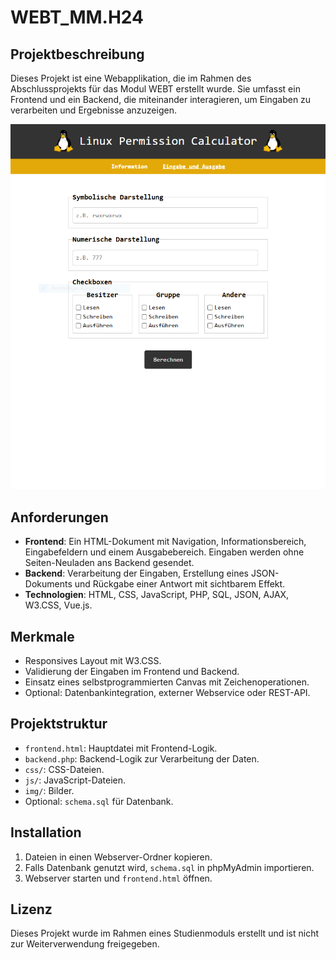 # WEBT_MM.H24

## Projektbeschreibung
Dieses Projekt ist eine Webapplikation, die im Rahmen des Abschlussprojekts für das Modul WEBT erstellt wurde. Sie umfasst ein Frontend und ein Backend, die miteinander interagieren, um Eingaben zu verarbeiten und Ergebnisse anzuzeigen.

![alt picture](https://github.com/eliohz/WebT/blob/main/project.PNG) 

## Anforderungen
- **Frontend**: Ein HTML-Dokument mit Navigation, Informationsbereich, Eingabefeldern und einem Ausgabebereich. Eingaben werden ohne Seiten-Neuladen ans Backend gesendet.
- **Backend**: Verarbeitung der Eingaben, Erstellung eines JSON-Dokuments und Rückgabe einer Antwort mit sichtbarem Effekt.
- **Technologien**: HTML, CSS, JavaScript, PHP, SQL, JSON, AJAX, W3.CSS, Vue.js.

## Merkmale
- Responsives Layout mit W3.CSS.
- Validierung der Eingaben im Frontend und Backend.
- Einsatz eines selbstprogrammierten Canvas mit Zeichenoperationen.
- Optional: Datenbankintegration, externer Webservice oder REST-API.

## Projektstruktur
- `frontend.html`: Hauptdatei mit Frontend-Logik.
- `backend.php`: Backend-Logik zur Verarbeitung der Daten.
- `css/`: CSS-Dateien.
- `js/`: JavaScript-Dateien.
- `img/`: Bilder.
- Optional: `schema.sql` für Datenbank.

## Installation
1. Dateien in einen Webserver-Ordner kopieren.
2. Falls Datenbank genutzt wird, `schema.sql` in phpMyAdmin importieren.
3. Webserver starten und `frontend.html` öffnen.

## Lizenz
Dieses Projekt wurde im Rahmen eines Studienmoduls erstellt und ist nicht zur Weiterverwendung freigegeben.
